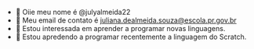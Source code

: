 - 👋 Oiie meu nome é @julyalmeida22
- 👀 Meu email de contato é juliana.dealmeida.souza@escola.pr.gov.br
- 🌱 Estou interessada em aprender a programar novas linguagens.
- 💞️ Estou apredendo a programar recentemente a linguagem do Scratch.
